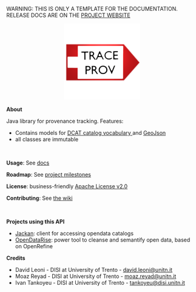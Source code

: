 
<p class="jedoc-to-strip">
WARNING: THIS IS ONLY A TEMPLATE FOR THE DOCUMENTATION. <br/>
RELEASE DOCS ARE ON THE <a href="http://opendatatrentino.github.io/traceprov/" target="_blank">PROJECT WEBSITE</a>
</p>

<p class="josman-to-strip" align="center">
<img alt="Traceprov logo" src="docs/img/traceprov-logo-200px.png" >
<br/>
</p>

**About**

Java library for provenance tracking. Features:

* Contains models for  <a href="http://www.w3.org/TR/vocab-dcat/" target="_blank"> DCAT catalog vocabulary </a> and <a href="http://geojson.org" target="_blank"> GeoJson </a> 
* all classes are immutable
<br/>

**Usage**: See [docs](docs)

**Roadmap**: See [project milestones](../../milestones)

**License**: business-friendly [Apache License v2.0](LICENSE.txt)

**Contributing**: See [the wiki](../../wiki)

<br/>

**Projects using this API**

* [Jackan](https://opendatatrentino.github.com/jackan): client for accessing opendata catalogs
* [OpenDataRise](https://github.com/opendatatrentino/OpenDataRise): power tool to cleanse and semantify open data, based on OpenRefine

**Credits**

* David Leoni - DISI at University of Trento - david.leoni@unitn.it
* Moaz Reyad - DISI at University of Trento - moaz.reyad@unitn.it
* Ivan Tankoyeu - DISI at University of Trento - tankoyeu@disi.unitn.it
